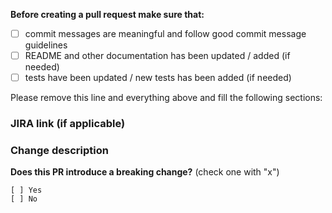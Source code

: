 **Before creating a pull request make sure that:**

- [ ] commit messages are meaningful and follow good commit message guidelines
- [ ] README and other documentation has been updated / added (if needed)
- [ ] tests have been updated / new tests has been added (if needed)

Please remove this line and everything above and fill the following sections:


### JIRA link (if applicable) ###



### Change description ###


**Does this PR introduce a breaking change?** (check one with "x")

```
[ ] Yes
[ ] No
```
